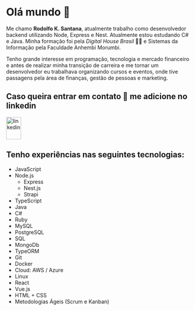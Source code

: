 # Olá mundo 🖖

Me chamo **Rodolfo K. Santana**, atualmente trabalho como desenvolvedor backend utilizando Node, Express e Nest. Atualmente estou estudando C# e Java.
Minha formação foi pela *Digital House Brasil* 🧑‍🎓 e Sistemas da Informação pela Faculdade Anhembi Morumbi.

Tenho grande interesse em programação, tecnologia e mercado financeiro e antes de realizar minha transição de carreira e me tornar um desenvolvedor eu trabalhava organizando cursos e eventos, onde tive passagens pela área de finanças, gestão de pessoas e marketing.

## Caso queira entrar em contato 💬 me adicione no linkedin

<a href="http://linkedin.com/in/rdmoedas/" target="_blank" rel="noopener noreferrer">
<img align="center" src="https://cdn.worldvectorlogo.com/logos/linkedin-icon-2.svg" alt="linkedin" height="60" width="40" padding-bottom="5"/>
</a>

## Tenho experiências nas seguintes tecnologias:

- JavaScript
- Node.js
    - Express
    - Nest.js
    - Strapi
- TypeScript
- Java
- C#
- Ruby
- MySQL
- PostgreSQL
- SQL
- MongoDb
- TypeORM
- Git
- Docker
- Cloud: AWS / Azure
- Linux
- React
- Vue.js
- HTML + CSS
- Metodologias Ágeis (Scrum e Kanban)
